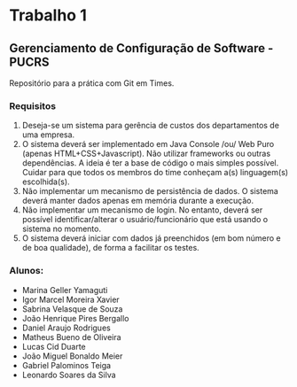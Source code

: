# Trabalho 1
## Gerenciamento de Configuração de Software - PUCRS
Repositório para a prática com Git em Times.

### Requisitos 
1. Deseja-se um sistema para gerência de custos dos departamentos de uma empresa.
2. O sistema deverá ser implementado em Java Console /ou/ Web Puro (apenas
HTML+CSS+Javascript). Não utilizar frameworks ou outras dependências. A ideia é ter a base de
código o mais simples possível. Cuidar para que todos os membros do time conheçam a(s)
linguagem(s) escolhida(s).
3. Não implementar um mecanismo de persistência de dados. O sistema deverá manter dados
apenas em memória durante a execução.
4. Não implementar um mecanismo de login. No entanto, deverá ser possível identificar/alterar o
usuário/funcionário que está usando o sistema no momento.
5. O sistema deverá iniciar com dados já preenchidos (em bom número e de boa qualidade), de
forma a facilitar os testes.

### Alunos:
 - Marina Geller Yamaguti
 - Igor Marcel Moreira Xavier
 - Sabrina Velasque de Souza	
 - João Henrique Pires Bergallo
 - Daniel Araujo Rodrigues
 - Matheus Bueno de Oliveira
 - Lucas Cid Duarte
 - João Miguel Bonaldo Meier
 - Gabriel Palominos Teiga
 - Leonardo Soares da Silva
